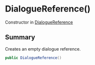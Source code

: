 # DialogueReference()

Constructor in [DialogueReference](/api/csharp/yarn.unity.dialoguereference.md)

## Summary


Creates an empty dialogue reference.


```csharp
public DialogueReference()
```


